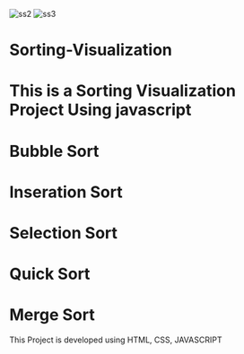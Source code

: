 ![ss2](https://user-images.githubusercontent.com/72292818/129539762-76ee89b0-2796-4edb-b84d-073f87ecdb68.PNG)
![ss3](https://user-images.githubusercontent.com/72292818/129539211-f054fd1a-8fee-48f8-98d8-b83e4e9dae00.PNG)
# Sorting-Visualization
# This is a Sorting Visualization Project Using javascript
# Bubble Sort
# Inseration Sort
# Selection Sort
# Quick Sort
# Merge Sort

This Project is developed using HTML, CSS, JAVASCRIPT
